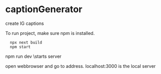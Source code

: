 # captionGenerator
 create IG captions


To run project, make sure npm is installed.


```
  npx next build
  npm start
```

npm run dev \\starts server

open webbrowser and go to address.
localhost:3000 is the local server


